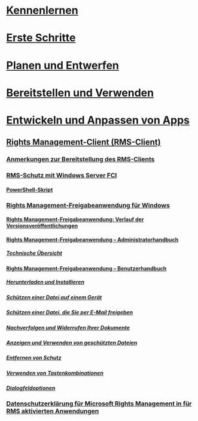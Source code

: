 # [Kennenlernen](/rights-management/understand-explore/azure-rights-management)
# [Erste Schritte](/rights-management/get-started/requirements-azure-rms)
# [Planen und Entwerfen](/rights-management/plan-design/deployment-roadmap)
# [Bereitstellen und Verwenden](/rights-management/deploy-use/activate-service)
# [Entwickeln und Anpassen von Apps](/rights-management/develop/developers-guide)
## [ Rights Management-Client (RMS-Client)](./use-client.md)
### [Anmerkungen zur Bereitstellung des RMS-Clients](./client-deployment-notes.md)
### [RMS-Schutz mit Windows Server FCI](./configure-fci.md)
#### [PowerShell-Skript](./fci-script.md)
### [Rights Management-Freigabeanwendung für Windows](./sharing-app-windows.md)
#### [Rights Management-Freigabeanwendung: Verlauf der Versionsveröffentlichungen](./sharing-app-version-release-history.md)
#### [Rights Management-Freigabeanwendung – Administratorhandbuch](./sharing-app-admin-guide.md)
##### [Technische Übersicht](sharing-app-admin-guide-technical.md)
#### [Rights Management-Freigabeanwendung – Benutzerhandbuch](./sharing-app-user-guide.md)
##### [Herunterladen und Installieren](./install-sharing-app.md)
##### [Schützen einer Datei auf einem Gerät](./sharing-app-protect-in-place.md)
##### [Schützen einer Datei, die Sie per E-Mail freigeben](./sharing-app-protect-by-email.md)
##### [Nachverfolgen und Widerrufen Ihrer Dokumente](./sharing-app-track-revoke.md)
##### [Anzeigen und Verwenden von geschützten Dateien](./sharing-app-view-use-files.md)
##### [Entfernen von Schutz](./sharing-app-remove-protection.md)
##### [Verwenden von Tastenkombinationen](./sharing-app-keyboard-shortcuts.md)
##### [Dialogfeldoptionen](./sharing-app-dialog-box.md)
### [Datenschutzerklärung für Microsoft Rights Management in für RMS aktivierten Anwendungen](./privacy-statement-rms-enlightened-applications.md)


<!--HONumber=Apr16_HO3-->


